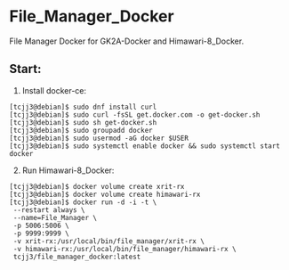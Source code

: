 # File_Manager_Docker
File Manager Docker for GK2A-Docker and Himawari-8_Docker.

## Start:

1. Install docker-ce:
```
[tcjj3@debian]$ sudo dnf install curl
[tcjj3@debian]$ sudo curl -fsSL get.docker.com -o get-docker.sh
[tcjj3@debian]$ sudo sh get-docker.sh
[tcjj3@debian]$ sudo groupadd docker
[tcjj3@debian]$ sudo usermod -aG docker $USER
[tcjj3@debian]$ sudo systemctl enable docker && sudo systemctl start docker
```

2. Run Himawari-8_Docker:
```
[tcjj3@debian]$ docker volume create xrit-rx
[tcjj3@debian]$ docker volume create himawari-rx
[tcjj3@debian]$ docker run -d -i -t \
 --restart always \
 --name=File_Manager \
 -p 5006:5006 \
 -p 9999:9999 \
 -v xrit-rx:/usr/local/bin/file_manager/xrit-rx \
 -v himawari-rx:/usr/local/bin/file_manager/himawari-rx \
 tcjj3/file_manager_docker:latest
```

